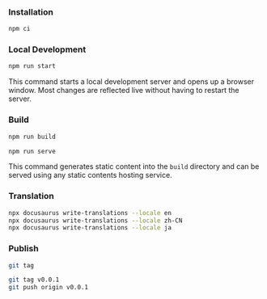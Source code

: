 ### Installation

```bash
npm ci
```

### Local Development

```bash
npm run start
```

This command starts a local development server and opens up a browser window. Most changes are reflected live without having to restart the server.

### Build

```bash
npm run build

npm run serve
```

This command generates static content into the `build` directory and can be served using any static contents hosting service.

### Translation

```bash
npx docusaurus write-translations --locale en
npx docusaurus write-translations --locale zh-CN
npx docusaurus write-translations --locale ja
```

### Publish

```bash
git tag

git tag v0.0.1
git push origin v0.0.1
```
